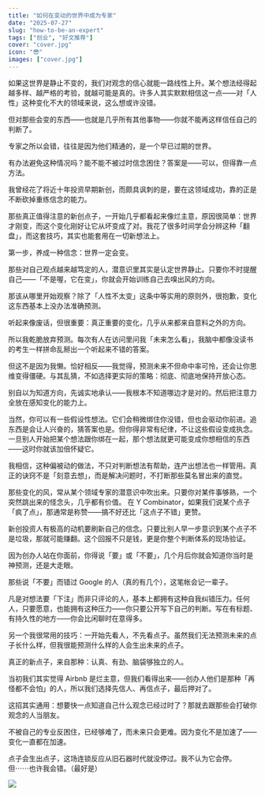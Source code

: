 ```yaml
---
title: "如何在变动的世界中成为专家"
date: "2025-07-27"
slug: "how-to-be-an-expert"
tags: ["创业", "好文推荐"]
cover: "cover.jpg"
icon: "😎"
images: ["cover.jpg"]
---
```

如果这世界是静止不变的，我们对观念的信心就能一路线性上升。某个想法经得起越多样、越严格的考验，就越可能是真的。许多人其实默默相信这一点——对「人性」这种变化不大的领域来说，这么想或许没错。



但对那些会变的东西——也就是几乎所有其他事物——你就不能再这样信任自己的判断了。



专家之所以会错，往往是因为他们精通的，是一个早已过期的世界。



有办法避免这种情况吗？能不能不被过时信念困住？答案是——可以，但得靠一点方法。



我曾经花了将近十年投资早期新创，而颇具讽刺的是，要在这领域成功，靠的正是不断砍掉重练信念的能力。



那些真正值得注意的新创点子，一开始几乎都看起来像烂主意，原因很简单：世界才刚变，而这个变化刚好让它从坏变成了对。我花了很多时间学会分辨这种「翻盘」，而这套技巧，其实也能套用在一切新想法上。



第一步，养成一种信念：世界一定会变。



那些对自己观点越来越笃定的人，潜意识里其实是认定世界静止。只要你不时提醒自己——「不是喔，它在变」，你就会开始训练自己去嗅出风的方向。



那该从哪里开始观察？除了「人性不太变」这条中等实用的原则外，很抱歉，变化这东西基本上没办法准确预测。



听起来像废话，但很重要：真正重要的变化，几乎从来都来自意料之外的方向。



所以我乾脆放弃预测。每次有人在访问里问我「未来怎么看」，我脑中都像没读书的考生一样拼命乱掰出一个听起来不错的答案。



但这不是因为我懒。恰好相反——我觉得，预测未来不但命中率可怜，还会让你思维变得僵硬。与其乱猜，不如选择更实际的策略：彻底、彻底地保持开放心态。



别自以为知道方向，先诚实地承认——我根本不知道哪边才是对的。然后把注意力全放在感知变化的能力上。



当然，你可以有一些假设性想法。它们会稍微绑住你没错，但也会驱动你前进。追东西是会让人兴奋的，猜答案也是。但你得非常有纪律，不让这些假设变成执念。
一旦别人开始把某个想法跟你绑在一起，那个想法就更可能变成你想相信的东西——这时你就该加倍怀疑它。



我相信，这种偏被动的做法，不只对判断想法有帮助，连产出想法也一样管用。真正的诀窍不是「刻意去想」，而是解决问题时，不打断那些莫名冒出来的直觉。



那些变化的风，常从某个领域专家的潜意识中吹出来。只要你对某件事够熟，一个突然跳出来的怪念头，几乎都有价值。
在 Y Combinator，如果我们说某个点子「疯了点」，那通常是称赞——搞不好还比「这点子不错」更赞。



新创投资人有极高的动机要刷新自己的信念。只要比别人早一步意识到某个点子不是垃圾，那就可能赚翻。这个回报不只是钱，更是你整个判断体系的现场验证。



因为创办人站在你面前，你得说「要」或「不要」，几个月后你就会知道你当时是神预测，还是大走眼。



那些说「不要」而错过 Google 的人（真的有几个），这笔帐会记一辈子。



凡是对想法要「下注」而非只评论的人，基本上都拥有这种自我纠错压力。任何人，只要愿意，也能拥有这种压力——你只要公开写下自己的判断。写在有标题、有持久性的地方——你会比闲聊时在意得多。



另一个我很常用的技巧：一开始先看人，不先看点子。虽然我们无法预测未来的点子长什么样，但我很能预测什么样的人会生出未来的点子。



真正的新点子，来自那种：认真、有劲、脑袋够独立的人。



当初我们其实觉得 Airbnb 是烂主意，但我们看得出来——创办人他们是那种「再怪都不会怕」的人，所以我们选择先信人、再信点子，最后押对了。



这招其实通用：想要快一点知道自己什么观念已经过时了？那就去跟那些会打破你观念的人当朋友。



不被自己的专业反困住，已经够难了，而未来只会更难。因为变化不是加速了——变化一直都在加速。



点子会生出点子，这场连锁反应从旧石器时代就没停过。我不认为它会停。
但⋯⋯也许我会错。（最好是）




![](https://prod-files-secure.s3.us-west-2.amazonaws.com/112d0858-5090-4d34-a606-b75eb8d65fd2/46476355-9cf3-4e99-9b7a-3531bc426380/1000202064.png?X-Amz-Algorithm=AWS4-HMAC-SHA256&X-Amz-Content-Sha256=UNSIGNED-PAYLOAD&X-Amz-Credential=ASIAZI2LB466QPPGW2JK%2F20250730%2Fus-west-2%2Fs3%2Faws4_request&X-Amz-Date=20250730T151514Z&X-Amz-Expires=3600&X-Amz-Security-Token=IQoJb3JpZ2luX2VjEJf%2F%2F%2F%2F%2F%2F%2F%2F%2F%2FwEaCXVzLXdlc3QtMiJHMEUCIQDiy26cp2dawO2GmTSzoGjT5u2UW9J3kWzg2GMOYcmfQwIgIEq3YtTbJ7EkOo9YqTfDX%2FtLhGyoLLkeW9J6l2HN9kwqiAQIwP%2F%2F%2F%2F%2F%2F%2F%2F%2F%2FARAAGgw2Mzc0MjMxODM4MDUiDHHlU5VLRC7kPXJsKCrcA%2FN1c6ZK5vF%2Fdl0oPwiAJcVn9N8ciTBPYtWzqfbcK7QPHwBgy5BF2ciqdq7eCM3EPSmNTGLfexOCEXpFmKRULM5m%2BwooWN7JTylPBKpuF000xkXoRyAGhwyf%2FxWCCjzhUZgM9Yde7pE2ufhG97KwxMpun4grxhTYoCLfe2EVde0VfxmlMfodVaKEjXRzWISE7QLX9DioKoii7%2BnVEGVSOyOxDP4LiKSgwzq7M0YUck8bItgnqcU0too2UyAqlzb1CsWT8ryCnx7WKfT%2BRyiTtFZTA5BnzOyAEpw8Z9m16GIi%2BYQKCZDL3%2ByeuwjRvrLHk3DIRS%2FBYFqaozWrXaE55b4Gw5eznAZVjImoklwMTRQqjAAPJnRIigyYDWkfFsa7PPmuQR2sGUL76%2B7zvD43ZdJdTZ1%2BFiR2na2Xka46kRV35zI1QrNQhjAwRPBFcIb3Nv57g4ggZ3cRucDCSMykOAnEVRkUhK6b003tHhvzUVhZNXddYIN1yj6aZZsW7mha%2BPlVjwxx%2FMYOBc0oxtcedTQMBos6wUe6TVmSwMR06%2FWeMMd8dGpe0UmO9kTR67ajKZnjotFPl29%2Fxxlc2RnsoDhR2F2yJhK8IAdJ1oE%2FwDmDw%2BpQDqQAxV8Xp%2B%2FQMOLlqMQGOqUBiQ%2B7Ibj0CcIJnBdivBHNml2ZmpQnRYhFllNbI2QaSBXxE0Eolh6L0fQDeVXj7Jw82Wa86o09GFt%2Ba58gkQDJ1zj6yOJ7c%2F8b5sK9T22CcXhxFhZWVDzAjIwb3mODXuwGxP7yCtLtTBtTyBLZdPuYajJzUcWGPSL%2FAX6X822PcpXoEGKCD7zICQXfpBJmyURZnqJrCZZtv0JVSjKAhBw4wbDLJDBS&X-Amz-Signature=fe22af42554e8f6de85e3dcd925103eb03d2ea9ec404af6507c8e816acc327ed&X-Amz-SignedHeaders=host&x-amz-checksum-mode=ENABLED&x-id=GetObject)

